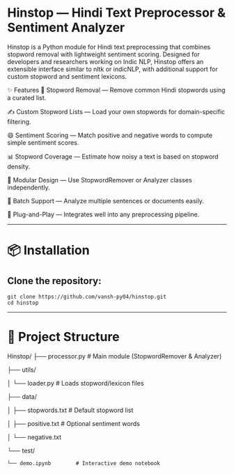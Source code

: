 # Hinstop — Hindi Text Preprocessor & Sentiment Analyzer
Hinstop is a Python module for Hindi text preprocessing that combines stopword removal with lightweight sentiment scoring. Designed for developers and researchers working on Indic NLP, Hinstop offers an extensible interface similar to nltk or indicNLP, with additional support for custom stopword and sentiment lexicons.

✨ Features
🧹 Stopword Removal — Remove common Hindi stopwords using a curated list.

✍️ Custom Stopword Lists — Load your own stopwords for domain-specific filtering.

😄 Sentiment Scoring — Match positive and negative words to compute simple sentiment scores.

📊 Stopword Coverage — Estimate how noisy a text is based on stopword density.

🧠 Modular Design — Use StopwordRemover or Analyzer classes independently.

🔁 Batch Support — Analyze multiple sentences or documents easily.

🔌 Plug-and-Play — Integrates well into any preprocessing pipeline.

---
# 📦 Installation

## Clone the repository:
    git clone https://github.com/vansh-py04/hinstop.git
    cd hinstop
   
---
# 📂 Project Structure

Hinstop/
├── processor.py          # Main module (StopwordRemover & Analyzer)

├── utils/

│   └── loader.py         # Loads stopword/lexicon files

├── data/

│   ├── stopwords.txt     # Default stopword list

│   ├── positive.txt      # Optional sentiment words

│   └── negative.txt

└── test/

    └── demo.ipynb        # Interactive demo notebook
